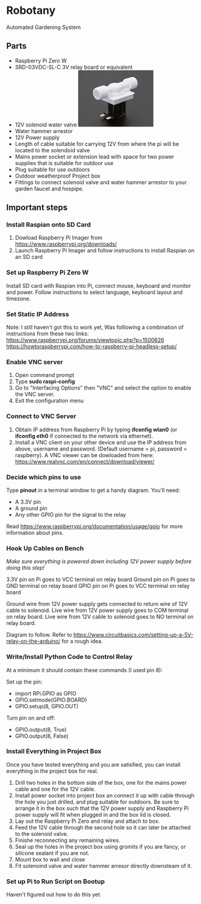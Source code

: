 # Robotany
Automated Gardening System

## Parts

* Raspberry Pi Zero W
* SRD-03VDC-SL-C 3V relay board or equivalent
* 12V solenoid water valve
![](images/solenoid_water_valve.jpg)
* Water hammer arrestor
* 12V Power supply
* Length of cable suitable for carrying 12V from where the pi will be located to the solendoid valve
* Mains power socket or extension lead with space for two power supplies that is suitable for outdoor use
* Plug suitable for use outdoors
* Outdoor weatherproof Project box
* Fittings to connect solenoid valve and water hammer arrestor to your garden faucet and hospipe.

## Important steps

### Install Raspian onto SD Card
1. Dowload Raspberry Pi Imager from https://www.raspberrypi.org/downloads/
2. Launch Raspberry Pi Imager and follow instructions to install Raspian on an SD card

### Set up Raspberry Pi Zero W
Install SD card with Raspian into Pi, connect mouse, keyboard and monitor and power. Follow instructions to select language, keyboard layout and timezone.

### Set Static IP Address
Note: I still haven't got this to work yet, Was folllowing a combination of instructions from these two links:
https://www.raspberrypi.org/forums/viewtopic.php?p=1500626
https://howtoraspberrypi.com/how-to-raspberry-pi-headless-setup/

### Enable VNC server
1. Open command prompt
2. Type **sudo raspi-config**
3. Go to "Interfacing Options" then "VNC" and select the option to enable the VNC server.
4. Exit the configuration menu

### Connect to VNC Server
1. Obtain IP address from Raspberry Pi by typing **ifconfig wlan0** (or **ifconfig eth0** if connected to the network via ethernet).
2. Install a VNC client on your other device and use the IP address from above, username and password. (Default username = pi, password = raspberry). A VNC viewer can be dowloaded from here: https://www.realvnc.com/en/connect/download/viewer/

### Decide which pins to use
Type **pinout** in a terminal window to get a handy diagram. You'll need:
* A 3.3V pin
* A ground pin
* Any other GPIO pin for the signal to the relay

Read https://www.raspberrypi.org/documentation/usage/gpio for more information about pins.

### Hook Up Cables on Bench
_Make sure everything is powered down including 12V power supply before doing this step!_

3.3V pin on Pi goes to VCC terminal on relay board
Ground pin on Pi goes to GND terminal on relay board
GPIO pin on Pi goes to VCC terminal on relay board

Ground wire from 12V power supply gets connected to return wire of 12V cable to solenoid.
Live wire from 12V power supply goes to COM terminal on relay board.
Live wire from 12V cable to solenoid goes to NO terminal on relay board.

Diagram to follow. Refer to https://www.circuitbasics.com/setting-up-a-5V-relay-on-the-arduino/ for a rough idea.

### Write/Install Python Code to Control Relay
At a minimum it should contain these commands (I used pin 8):

Set up the pin:
* import RPi.GPIO as GPIO
* GPIO.setmode(GPIO.BOARD)
* GPIO.setup(8, GPIO.OUT)

Turn pin on and off:
* GPIO.output(8, True)
* GPIO.output(8, False)

### Install Everything in Project Box
Once you have tested everything and you are satisfied, you can install everything in the project box for real.

1) Drill two holes in the bottom side of the box, one for the mains power cable and one for the 12V cable.
2) Install power socket into project box an connect it up with cable through the hole you just drilled, and plug suitable for outdoors. Be sure to arrange it in the box such that the 12V power supply and Raspberry Pi power supply will fit when plugged in and the box lid is closed.
3) Lay out the Raspberry Pi Zero and relay and attach to box.
4) Feed the 12V cable through the second hole so it can later be attached to the solenoid valve.
5) Finishe reconnecting any remaining wires.
6) Seal up the holes in the project box using gromits if you are fancy, or silicone sealant if you are not.
7) Mount box to wall and close
8) Fit solenoind valve and water hammer arresor directly downsteam of it.

### Set up Pi to Run Script on Bootup
Haven't figured out how to do this yet.
